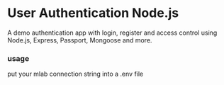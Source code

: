 # User Authentication Node.js

A demo authentication app with login, register and access control using Node.js, Express, Passport, Mongoose and more.

### usage

put your mlab connection string into a .env file
